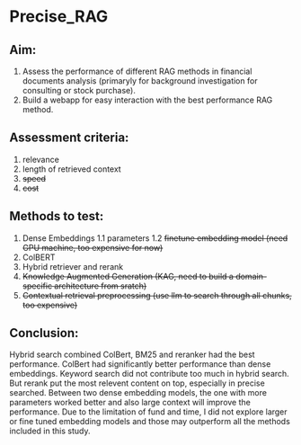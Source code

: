 # Precise_RAG
## Aim:
1. Assess the performance of different RAG methods in financial documents analysis (primaryly for background investigation for consulting or stock purchase).
2. Build a webapp for easy interaction with the best performance RAG method.

## Assessment criteria:
1. relevance
2. length of retrieved context
3. <s>speed</s>
4. <s>cost</s>

## Methods to test:
1. Dense Embeddings
   1.1 parameters
   1.2 <s>finetune embedding model (need GPU machine, too expensive for now)</s>
2. ColBERT
4. Hybrid retriever and rerank
5. <s>Knowledge Augmented Generation (KAG, need to build a domain-specific architecture from sratch)</s>
6. <s>Contextual retrieval preprocessing (use llm to search through all chunks, too expensive)</s>

## Conclusion:
Hybrid search combined ColBert, BM25 and reranker had the best performance. ColBert had significantly better performance than dense embeddings. Keyword search did not contribute too much in hybrid search. But rerank put the most relevent content on top, especially in precise searched. Between two dense embedding models, the one with more parameters worked better and also large context will improve the performance. Due to the limitation of fund and time, I did not explore larger or fine tuned embedding models and those may outperform all the methods included in this study.

